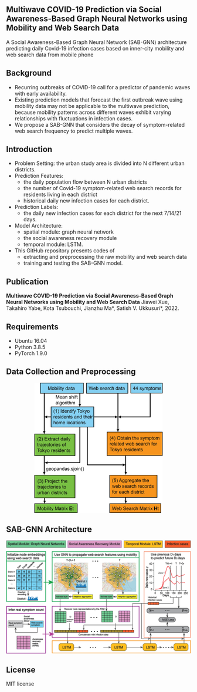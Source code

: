 ## Multiwave COVID-19 Prediction via Social Awareness-Based Graph Neural Networks using Mobility and Web Search Data

A Social Awareness-Based Graph Neural Network (SAB-GNN) architecture predicting daily Covid-19 infection cases based on inner-city mobility and web search data from mobile phone 

## Background
* Recurring outbreaks of COVID-19 call for a predictor of pandemic waves with early availability.
* Existing prediction models that forecast the first outbreak wave using mobility data may not be applicable to the multiwave prediction, because mobility      patterns across different waves exhibit varying relationships with fluctuations in infection cases.
* We propose a SAB-GNN that considers the decay of symptom-related web search frequency to predict multiple waves.

## Introduction

* Problem Setting: the urban study area is divided into N different urban districts.
* Prediction Features: 
  - the daily population flow between N urban districts 
  - the number of Covid-19 symptom-related web search records for residents living in each district
  - historical daily new infection cases for each district. 
* Prediction Labels: 
  - the daily new infection cases for each district for the next 7/14/21 days.
* Model Architecture: 
  - spatial module: graph neural network 
  - the social awareness recovery module
  - temporal module: LSTM. 
* This GitHub repository presents codes of 
  - extracting and preprocessing the raw mobility and web search data
  - training and testing the SAB-GNN model.

## Publication

**Multiwave COVID-19 Prediction via Social Awareness-Based Graph Neural Networks using Mobility and Web Search Data**
Jiawei Xue, Takahiro Yabe, Kota Tsubouchi, Jianzhu Ma\*, Satish V. Ukkusuri\*, 2022. 

## Requirements
* Ubuntu 16.04
* Python 3.8.5
* PyTorch 1.9.0 

## Data Collection and Preprocessing

<p align="center">
  <img src="https://github.com/JiaweiXue/MultiwaveCovidPrediction/blob/main/figures/figure_flow.png" width="350">
</p>

## SAB-GNN Architecture

<p align="center">
  <img src="https://github.com/JiaweiXue/MultiwaveCovidPrediction/blob/main/figures/figure_model.png" width="550">
</p>

## License
MIT license

